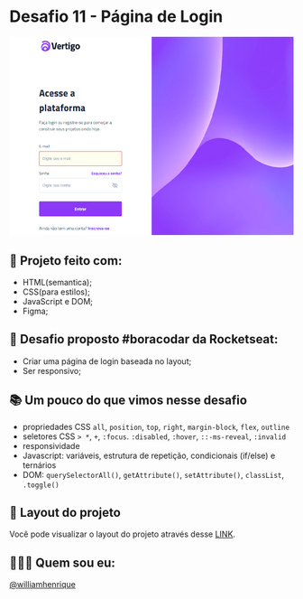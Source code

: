 # Desafio 11 - Página de Login

<div align="center">
  <img src="./assets/img/login.png"/>
</div>

## 🚀 Projeto feito com:

- HTML(semantica);
- CSS(para estilos);
- JavaScript e DOM;
- Figma;

## 📌 Desafio proposto #boracodar da Rocketseat:

- Criar uma página de login baseada no layout;
- Ser responsivo;

## 📚 Um pouco do que vimos nesse desafio

- propriedades CSS `all`, `position`, `top`, `right`, `margin-block`, `flex`, `outline`
- seletores CSS `> *`, `+`, `:focus`. `:disabled`, `:hover`, `::-ms-reveal`, `:invalid`
- responsividade
- Javascript: variáveis, estrutura de repetição, condicionais (if/else) e ternários
- DOM: `querySelectorAll()`, `getAttribute()`, `setAttribute()`, `classList`, `.toggle()`

## 🔖 Layout do projeto

Você pode visualizar o layout do projeto através desse <a href="https://www.figma.com/community/file/1217810469465160264">LINK</a>.

## 🙋🏻‍♂️ Quem sou eu:

[@williamhenrique](https://www.linkedin.com/in/henriquewilliam/)